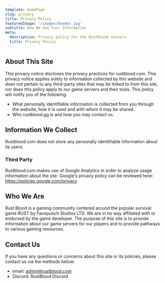 ```yaml
---
template: HomePage
slug: privacy
title: Privacy Policy
featuredImage: '/images/header.jpg'
subtitle: How We Use Your Information
meta:
  description: Privacy policy for the RustBlood servers.
  title: Privacy Policy
---
```


## About This Site
This privacy notice discloses the privacy practices for rustblood.com. This privacy notice applies solely to information collected by this website and does not pertain to any third-party sites that may be linked to from this site, nor does this policy apply to our game servers and their tools. This policy will notify you of the following:

* What personally identifiable information is collected from you through the website, how it is used and with whom it may be shared.
* Who rustblood.gg is and how you may contact us.
## Information We Collect
Rustblood.com does not store any personally identifiable information about its users.

### Third Party
Rustblood.com makes use of Google Analytics in order to analyze usage information about the site. Google's privacy policy can be reviewed here: https://policies.google.com/privacy

## Who We Are
Rust Blood is a gaming community centered around the popular survival game RUST by Facepunch Studios LTD. We are in no way affiliated with or endorsed by the game developer. The purpose of this site is to provide information about our game servers for our players and to provide pathways to various gaming resources.

## Contact Us
If you have any questions or concerns about this site or its policies, please contact us via the methods below:

* email: [admin@rustblood.com](mailto:admin@rustblood.com)
* Discord: RustBlood Discord